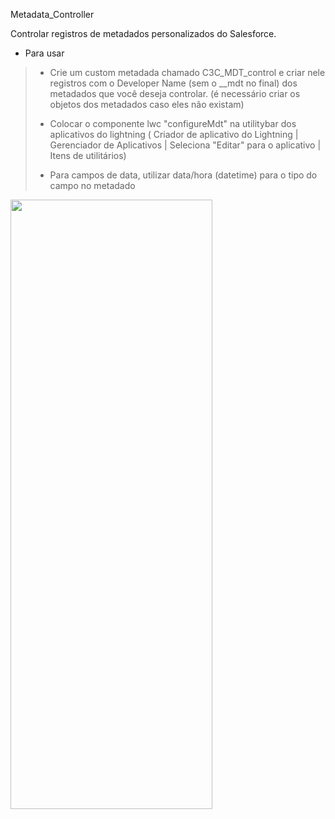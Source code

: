 Metadata_Controller

Controlar registros de metadados personalizados do Salesforce.

- Para usar
> - <p>Crie um custom metadada chamado C3C_MDT_control e criar nele registros com o Developer Name (sem o __mdt no final) dos metadados que você deseja controlar. (é necessário criar os objetos dos metadados caso eles não existam)</p>
> - <p> Colocar o componente lwc "configureMdt" na utilitybar dos aplicativos do lightning ( Criador de aplicativo do Lightning | Gerenciador de Aplicativos | Seleciona "Editar" para o aplicativo | Itens de utilitários)</p>
> - <p> Para campos de data, utilizar data/hora (datetime) para o tipo do campo no metadado </p>

<img src="https://user-images.githubusercontent.com/79648814/229036254-8f40cdd0-b982-4358-a8bf-e0158a0ba1fa.png" width="80%" height="50%"></img>



